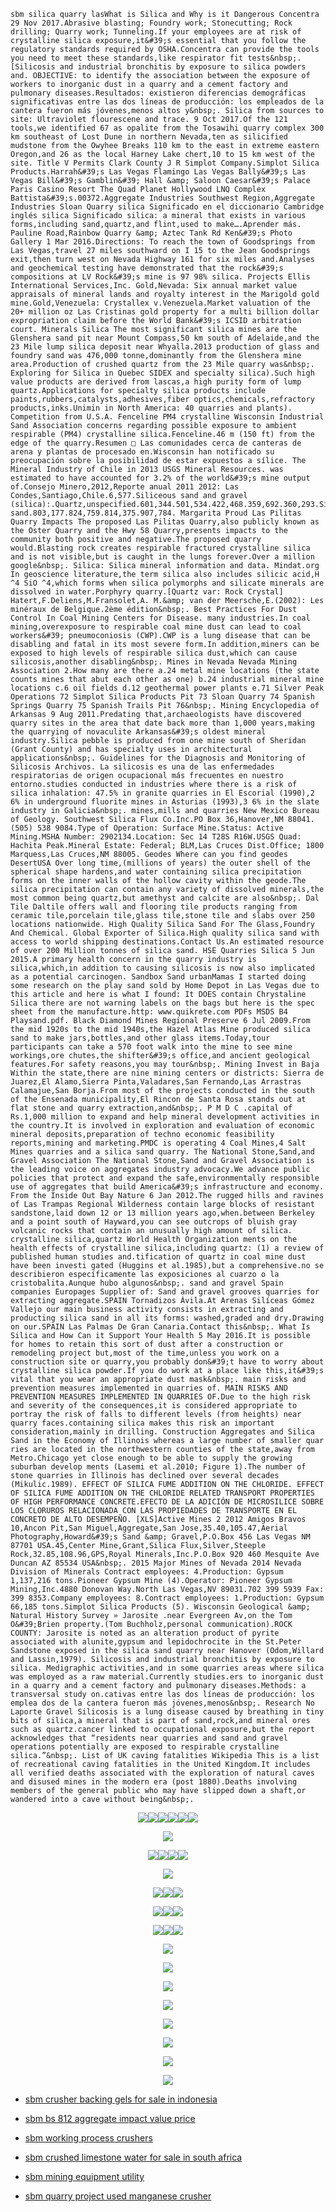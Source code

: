 
```
sbm silica quarry lasWhat is Silica and Why is it Dangerous Concentra 29 Nov 2017.Abrasive blasting; Foundry work; Stonecutting; Rock drilling; Quarry work; Tunneling.If your employees are at risk of crystalline silica exposure,it&#39;s essential that you follow the regulatory standards required by OSHA.Concentra can provide the tools you need to meet these standards,like respirator fit tests&nbsp;. [Silicosis and industrial bronchitis by exposure to silica powders and. OBJECTIVE: to identify the association between the exposure of workers to inorganic dust in a quarry and a cement factory and pulmonary diseases.Resultados: existieron diferencias demográficas significativas entre las dos líneas de producción: los empleados de la cantera fueron más jóvenes,menos altos y&nbsp;. Silica from sources to site: Ultraviolet flourescene and trace. 9 Oct 2017.Of the 121 tools,we identified 67 as opalite from the Tosawihi quarry complex 300 km southeast of Lost Dune in northern Nevada,ten as silicified mudstone from the Owyhee Breaks 110 km to the east in extreme eastern Oregon,and 26 as the local Harney Lake chert,10 to 15 km west of the site. Title V Permits Clark County J R Simplot Company.Simplot Silica Products.Harrah&#39;s Las Vegas Flamingo Las Vegas Bally&#39;s Las Vegas Bill&#39;s Gamblin&#39; Hall &amp; Saloon Caesar&#39;s Palace Paris Casino Resort The Quad Planet Hollywood LNQ Complex Battista&#39;s.00372.Aggregate Industries Southwest Region,Aggregate Industries Sloan Quarry silica Significado en el diccionario Cambridge inglés silica Significado silica: a mineral that exists in various forms,including sand,quartz,and flint,used to make….Aprender más. Pauline Road,Rainbow Quarry &amp; Aztec Tank Rd Ken&#39;s Photo Gallery 1 Mar 2016.Directions: To reach the town of Goodsprings from Las Vegas,travel 27 miles southward on I 15 to the Jean Goodsprings exit,then turn west on Nevada Highway 161 for six miles and.Analyses and geochemical testing have demonstrated that the rock&#39;s compositions at LV Rock&#39;s mine is 97 98% silica. Projects Ellis International Services,Inc. Gold,Nevada: Six annual market value appraisals of mineral lands and royalty interest in the Marigold gold mine.Gold,Venezuela: Crystallex v.Venezuela.Market valuation of the 20+ million oz Las Cristinas gold property for a multi billion dollar expropriation claim before the World Bank&#39;s ICSID arbitration court. Minerals Silica The most significant silica mines are the Glenshera sand pit near Mount Compass,50 km south of Adelaide,and the 23 Mile lump silica deposit near Whyalla.2013 production of glass and foundry sand was 476,000 tonne,dominantly from the Glenshera mine area.Production of crushed quartz from the 23 Mile quarry was&nbsp;. Exploring for Silica in Quebec SIDEX and specialty silica).Such high value products are derived from lascas,a high purity form of lump quartz.Applications for specialty silica products include paints,rubbers,catalysts,adhesives,fiber optics,chemicals,refractory products,inks.Unimin in North America: 40 quarries and plants). Competition from U.S.A. Fenceline PM4 crystalline Wisconsin Industrial Sand Association concerns regarding possible exposure to ambient respirable (PM4) crystalline silica.Fenceline.46 m (150 ft) from the edge of the quarry.Resumen □ Las comunidades cerca de canteras de arena y plantas de procesado en.Wisconsin han notificado su preocupación sobre la posibilidad de estar expuestos a sílice. The Mineral Industry of Chile in 2013 USGS Mineral Resources. was estimated to have accounted for 3.2% of the world&#39;s mine output of.Consejo Minero,2012,Reporte anual 2011 2012: Las Condes,Santiago,Chile.6,577.Siliceous sand and gravel (silica):.Quartz,unspecified.601,344.501,534.422,468.359,692.360,293.Silica sand.803,177.824,759.814,375.907,784. Margarita Proud Las Pilitas Quarry Impacts The proposed Las Pilitas Quarry,also publicly known as the Oster Quarry and the Hwy 58 Quarry,presents impacts to the community both positive and negative.The proposed quarry would.Blasting rock creates respirable fractured crystalline silica and is not visible,but is caught in the lungs forever.Over a million google&nbsp;. Silica: Silica mineral information and data. Mindat.org In geoscience literature,the term silica also includes silicic acid,H ^4 SiO ^4,which forms when silica polymorphs and silicate minerals are dissolved in water.Porphyry quarry.[Quartz var: Rock Crystal] Hatert,F.Deliens,M.Fransolet,A. M.&amp; van der Meersche,E.(2002): Les minéraux de Belgique.2ème édition&nbsp;. Best Practices For Dust Control In Coal Mining Centers for Disease. many industries.In coal mining,overexposure to respirable coal mine dust can lead to coal workers&#39; pneumoconiosis (CWP).CWP is a lung disease that can be disabling and fatal in its most severe form.In addition,miners can be exposed to high levels of respirable silica dust,which can cause silicosis,another disabling&nbsp;. Mines in Nevada Nevada Mining Association 2.How many are there a.24 metal mine locations (the state counts mines that abut each other as one) b.24 industrial mineral mine locations c.6 oil fields d.12 geothermal power plants e.71 Silver Peak Operations 72 Simplot Silica Products Pit 73 Sloan Quarry 74 Spanish Springs Quarry 75 Spanish Trails Pit 76&nbsp;. Mining Encyclopedia of Arkansas 9 Aug 2011.Predating that,archaeologists have discovered quarry sites in the area that date back more than 1,000 years,making the quarrying of novaculite Arkansas&#39;s oldest mineral industry.Silica pebble is produced from one mine south of Sheridan (Grant County) and has specialty uses in architectural applications&nbsp;. Guidelines for the Diagnosis and Monitoring of Silicosis Archivos. La silicosis es una de las enfermedades respiratorias de origen ocupacional más frecuentes en nuestro entorno.studies conducted in industries where there is a risk of silica inhalation: 47.5% in granite quarries in El Escorial (1990),2 6% in underground fluorite mines in Asturias (1993),3 6% in the slate industry in Galicia&nbsp;. mines,mills and quarries New Mexico Bureau of Geology. Southwest Silica Flux Co.Inc.PO Box 36,Hanover,NM 88041.(505) 538 9084.Type of Operation: Surface Mine.Status: Active Mining.MSHA Number: 2902134.Location: Sec 14 T28S R16W.USGS Quad: Hachita Peak.Mineral Estate: Federal; BLM,Las Cruces Dist.Office; 1800 Marquess,Las Cruces,NM 88005. Geodes Where can you find geodes DesertUSA Over long time,(millions of years) the outer shell of the spherical shape hardens,and water containing silica precipitation forms on the inner walls of the hollow cavity within the geode.The silica precipitation can contain any variety of dissolved minerals,the most common being quartz,but amethyst and calcite are also&nbsp;. Dal Tile Daltile offers wall and flooring tile products ranging from ceramic tile,porcelain tile,glass tile,stone tile and slabs over 250 locations nationwide. High Quality Silica Sand For The Glass,Foundry And Chemical. Global Exporter of Silica.High quality silica sand with access to world shipping destinations.Contact Us.An estimated resource of over 200 Million tonnes of silica sand. HSE Quarries Silica 5 Jun 2015.A primary health concern in the quarry industry is silica,which,in addition to causing silicosis is now also implicated as a potential carcinogen. Sandbox Sand urbanMamas I started doing some research on the play sand sold by Home Depot in Las Vegas due to this article and here is what I found: It DOES contain Chrystaline Silica there are not warning labels on the bags but here is the spec sheet from the manufacture.http: www.quikrete.com PDFs MSDS B4 Playsand.pdf. Black Diamond Mines Regional Preserve 6 Jul 2009.From the mid 1920s to the mid 1940s,the Hazel Atlas Mine produced silica sand to make jars,bottles,and other glass items.Today,tour participants can take a 570 foot walk into the mine to see mine workings,ore chutes,the shifter&#39;s office,and ancient geological features.For safety reasons,you may tour&nbsp;. Mining Invest in Baja Within the state,there are nine mining centers or districts: Sierra de Juarez,El Alamo,Sierra Pinta,Valadares,San Fernando,Las Arrastras Calamajue,San Borja.From most of the projects conducted in the south of the Ensenada municipality,El Rincon de Santa Rosa stands out at flat stone and quarry extraction,and&nbsp;. P M D C .capital of Rs.1,000 million to expand and help mineral development activities in the country.It is involved in exploration and evaluation of economic mineral deposits,preparation of techno economic feasibility reports,mining and marketing.PMDC is operating 4 Coal Mines,4 Salt Mines quarries and a silica sand quarry. The National Stone,Sand,and Gravel Association The National Stone,Sand and Gravel Association is the leading voice on aggregates industry advocacy.We advance public policies that protect and expand the safe,environmentally responsible use of aggregates that build America&#39;s infrastructure and economy. From the Inside Out Bay Nature 6 Jan 2012.The rugged hills and ravines of Las Trampas Regional Wilderness contain large blocks of resistant sandstone,laid down 12 or 13 million years ago,when.between Berkeley and a point south of Hayward,you can see outcrops of bluish gray volcanic rocks that contain an unusually high amount of silica. crystalline silica,quartz World Health Organization ments on the health effects of crystalline silica,including quartz: (1) a review of published human studies and.tification of quartz in coal mine dust have been investi gated (Huggins et al.1985),but a comprehensive.no se describieron específicamente las exposiciones al cuarzo o la cristobalita.Aunque hubo algunos&nbsp;. sand and gravel Spain companies Europages Supplier of: Sand and gravel grooves quarries for extracting aggregate.SPAIN Tornadizos Ávila.At Arenas Silíceas Gómez Vallejo our main business activity consists in extracting and producting silica sand in all its forms: washed,graded and dry.Drawing on our.SPAIN Las Palmas De Gran Canaria.Contact this&nbsp;. What Is Silica and How Can it Support Your Health 5 May 2016.It is possible for homes to retain this sort of dust after a construction or remodeling project but,most of the time,unless you work on a construction site or quarry,you probably don&#39;t have to worry about crystalline silica powder.If you do work at a place like this,it&#39;s vital that you wear an appropriate dust mask&nbsp;. main risks and prevention measures implemented in quarries of. MAIN RISKS AND PREVENTION MEASURES IMPLEMENTED IN QUARRIES OF.Due to the high risk and severity of the consequences,it is considered appropriate to portray the risk of falls to different levels (from heights) near quarry faces.containing silica makes this risk an important consideration,mainly in drilling. Construction Aggregates and Silica Sand in the Economy of Illinois whereas a large number of smaller quar ries are located in the northwestern counties of the state,away from Metro.Chicago yet close enough to be able to supply the growing suburban develop ments (Lasemi et al.2010; Figure 1).The number of stone quarries in Illinois has declined over several decades (Mikulic.1989). EFFECT OF SILICA FUME ADDITION ON THE CHLORIDE. EFFECT OF SILICA FUME ADDITION ON THE CHLORIDE RELATED TRANSPORT PROPERTIES OF HIGH PERFORMANCE CONCRETE.EFECTO DE LA ADICIÓN DE MICROSILICE SOBRE LOS CLORUROS RELACIONADA CON LAS PROPIEDADES DE TRANSPORTE EN EL CONCRETO DE ALTO DESEMPEÑO. ‎[XLS]‎Active Mines 2 2012 Amigos Bravos 10,Ancon Pit,San Miguel,Aggregate,San Jose,35.40,105.47,Aerial Photography,Howard&#39;s Sand &amp; Gravel,P.O.Box 456 Las Vegas NM 87701 USA.45,Center Mine,Grant,Silica Flux,Silver,Steeple Rock,32.85,108.96,GPS,Royal Minerals,Inc.P.O.Box 920 460 Mesquite Ave Duncan AZ 85534 USA&nbsp;. 2015 Major Mines of Nevada 2014 Nevada Division of Minerals Contract employees: 4.Production: Gypsum 1,137,216 tons.Pioneer Gypsum Mine (4).Operator: Pioneer Gypsum Mining,Inc.4880 Donovan Way.North Las Vegas,NV 89031.702 399 5939 Fax: 399 8353.Company employees: 8.Contract employees: 1.Production: Gypsum 66,185 tons.Simplot Silica Products (5). Wisconsin Geological &amp; Natural History Survey » Jarosite .near Evergreen Av,on the Tom O&#39;Brien property.(Tom Buchholz,personal communication).ROCK COUNTY: Jarosite is noted as an alteration product of pyrite associated with alunite,gypsum and lepidochrocite in the St.Peter Sandstone exposed in the silica sand quarry near Hanover (Odom,Willard and Lassin,1979). Silicosis and industrial bronchitis by exposure to silica. Medigraphic activities,and in some quarries areas where silica was employed as a raw material.Currently studies.ers to inorganic dust in a quarry and a cement factory and pulmonary diseases.Methods: a transversal study on.cativas entre las dos líneas de producción: los emplea dos de la cantera fueron más jóvenes,menos&nbsp;. Research No Laporte Gravel Silicosis is a lung disease caused by breathing in tiny bits of silica,a mineral that is part of sand,rock,and mineral ores such as quartz.cancer linked to occupational exposure,but the report acknowledges that “residents near quarries and sand and gravel operations potentially are exposed to respirable crystalline silica.”&nbsp;. List of UK caving fatalities Wikipedia This is a list of recreational caving fatalities in the United Kingdom.It includes all verified deaths associated with the exploration of natural caves and disused mines in the modern era (post 1880).Deaths involving members of the general public who may have slipped down a shaft,or wandered into a cave without being&nbsp;. 
```

<div align="center">
  
<a rel="nofollow" href="https://m.shibang-china.com?f=github&k=sbm+silica+quarry+las"><img src="https://static.shibang-china.com/en/l.png"></a><img src="https://static.shibang-china.com/en/hw.png"><a rel="nofollow" href="https://m.shibang-china.com/product/?f=github&k=sbm+silica+quarry+las"><img src="https://static.shibang-china.com/en/p.png"></a><a rel="nofollow" href="https://m.shibang-china.com/cases/?f=github&k=sbm+silica+quarry+las"><img src="https://static.shibang-china.com/en/c.png"></a><a rel="nofollow" href="https://m.shibang-china.com/news/?f=github&k=sbm+silica+quarry+las"><img src="https://static.shibang-china.com/en/n.png"></a><a rel="nofollow" href="https://m.shibang-china.com?f=github&k=sbm+silica+quarry+las"><img src="https://static.shibang-china.com/en/m.png"></a>

<a rel="nofollow" href="https://m.shibang-china.com/product/?f=github&k=sbm+silica+quarry+las"><img src="https://static.shibang-china.com/en/b.jpg"></a>
  
<a rel="nofollow" href="https://m.shibang-china.com/solution-aggregate.html?f=github&k=sbm+silica+quarry+las"><img src="https://static.shibang-china.com/en/a.jpg"></a><a rel="nofollow" href="https://m.shibang-china.com/solution-mine.html?f=github&k=sbm+silica+quarry+las"><img src="https://static.shibang-china.com/en/m.jpg"></a><a rel="nofollow" href="https://m.shibang-china.com/solution-mill.html?f=github&k=sbm+silica+quarry+las"><img src="https://static.shibang-china.com/en/g.jpg"></a><a rel="nofollow" href="https://m.shibang-china.com/solution-epc.html?f=github&k=sbm+silica+quarry+las"><img src="https://static.shibang-china.com/en/e.jpg"></a>

<a rel="nofollow" href="https://m.shibang-china.com/product/?f=github&k=sbm+silica+quarry+las"><img src="https://static.shibang-china.com/en/a-p.png"></a>

<a rel="nofollow" href="https://m.shibang-china.com/product/crusher/c6x.html?f=github&k=sbm+silica+quarry+las"><img src="https://static.shibang-china.com/en/j.jpg"></a><a rel="nofollow" href="https://m.shibang-china.com/product/crusher/ci5x.html?f=github&k=sbm+silica+quarry+las"><img src="https://static.shibang-china.com/en/i.jpg"></a><a rel="nofollow" href="https://m.shibang-china.com/product/crusher/hst.html?f=github&k=sbm+silica+quarry+las"><img src="https://static.shibang-china.com/en/c.jpg"></a>

<a rel="nofollow" href="https://m.shibang-china.com/product/mill/mtw.html?f=github&k=sbm+silica+quarry+las"><img src="https://static.shibang-china.com/en/mtw.jpg"></a><a rel="nofollow" href="https://m.shibang-china.com/product/mill/scm.html?f=github&k=sbm+silica+quarry+las"><img src="https://static.shibang-china.com/en/scm.jpg"></a><a rel="nofollow" href="https://m.shibang-china.com/product/mill/lm.html?f=github&k=sbm+silica+quarry+las"><img src="https://static.shibang-china.com/en/lm.jpg"></a>

<a rel="nofollow" href="https://m.shibang-china.com/product/sand/vsi6x.html?f=github&k=sbm+silica+quarry+las"><img src="https://static.shibang-china.com/en/6x.jpg"></a><a rel="nofollow" href="https://m.shibang-china.com/product/sand/vu.html?f=github&k=sbm+silica+quarry+las"><img src="https://static.shibang-china.com/en/vu.jpg"></a><a rel="nofollow" href="https://m.shibang-china.com/product/mobile/klun.html?f=github&k=sbm+silica+quarry+las"><img src="https://static.shibang-china.com/en/k.jpg"></a>

<a rel="nofollow" href="https://m.shibang-china.com/cases/?f=github&k=sbm+silica+quarry+las"><img src="https://static.shibang-china.com/en/case.png"></a>

<a rel="nofollow" href="https://m.shibang-china.com/cases/aggregate/202.html?f=github&k=sbm+silica+quarry+las"><img src="https://static.shibang-china.com/en/c-1.jpg"></a>

<a rel="nofollow" href="https://m.shibang-china.com/cases/aggregate/203.html?f=github&k=sbm+silica+quarry+las"><img src="https://static.shibang-china.com/en/c-2.jpg"></a>

<a rel="nofollow" href="https://m.shibang-china.com/cases/mill/123.html?f=github&k=sbm+silica+quarry+las"><img src="https://static.shibang-china.com/en/c-3.jpg"></a>

<a rel="nofollow" href="https://m.shibang-china.com/contact_us.html?f=github&k=sbm+silica+quarry+las"><img src="https://static.shibang-china.com/en/contact.png"></a>

<a rel="nofollow" href="https://swt.shibang-china.com/?f=github&k=sbm+silica+quarry+las"><img src="https://static.shibang-china.com/en/chat.png"></a>

<a rel="nofollow" href="https://whatsapp.shibangsoft.com/WhatsApp.php?f=github&k=sbm+silica+quarry+las"><img src="https://static.shibang-china.com/en/whatsapp.png"></a>

<a rel="nofollow" href="https://m.shibang-china.com/?f=github&k=sbm+silica+quarry+las"><img src="https://static.shibang-china.com/en/website.png"></a>

</div>


* [sbm crusher backing gels for sale in indonesia](sbm%20crusher%20backing%20gels%20for%20sale%20in%20indonesia.md)

* [sbm bs 812 aggregate impact value price](sbm%20bs%20812%20aggregate%20impact%20value%20price.md)

* [sbm working process crushers](sbm%20working%20process%20crushers.md)

* [sbm crushed limestone water for sale in south africa](sbm%20crushed%20limestone%20water%20for%20sale%20in%20south%20africa.md)

* [sbm mining equipment utility](sbm%20mining%20equipment%20utility.md)

* [sbm quarry project used manganese crusher](sbm%20quarry%20project%20used%20manganese%20crusher.md)